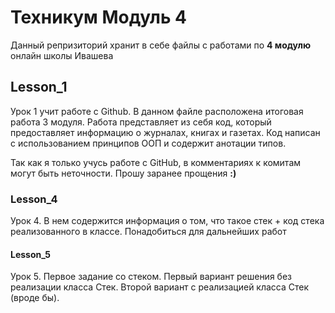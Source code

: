 # Техникум Модуль 4 
Данный репризиторий хранит в себе файлы с работами по **4 модулю** онлайн школы Ивашева

## Lesson_1 
Урок 1 учит работе с Github. В данном файле расположена итоговая работа 3 модуля. 
Работа представляет из себя код, который предоставляет информацию о журналах, книгах и газетах.
Код написан с использованием принципов ООП и содержит анотации типов.

Так как я только учусь работе с GitHub, в комментариях к комитам могут быть неточности. Прошу заранее прощения **:)**

### Lesson_4
Урок 4. В нем содержится информация о том, что такое стек + код стека реализованного в классе. Понадобиться для дальнейших работ

#### Lesson_5
Урок 5. Первое задание со стеком. Первый вариант решения без реализации  класса Стек. Второй вариант с  реализацией класса Стек (вроде бы).

